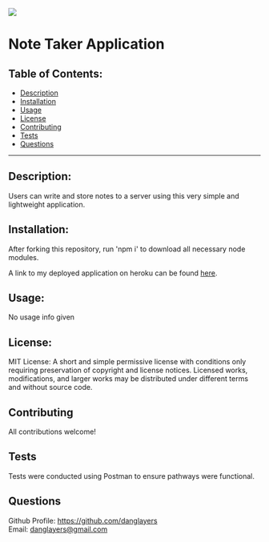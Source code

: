   ![](https://img.shields.io/badge/License-MIT-yellow.svg)
  

# Note Taker Application

## Table of Contents:

* [Description](#description)
* [Installation](#installation)
* [Usage](#usage)
* [License](#license)
* [Contributing](#contributing)
* [Tests](#tests)
* [Questions](#questions)


---

## Description:
Users can write and store notes to a server using this very simple and lightweight application. 

## Installation:
After forking this repository, run 'npm i' to download all necessary node modules. 

A link to my deployed application on heroku can be found [here](https://shielded-harbor-35021.herokuapp.com/).

## Usage:
No usage info given

## License:



MIT License: A short and simple permissive license with conditions only requiring preservation of copyright and license notices. Licensed works, modifications, and larger works may be distributed under different terms and without source code.
    



## Contributing 
All contributions welcome!
## Tests
Tests were conducted using Postman to ensure pathways were functional.
## Questions
Github Profile: <https://github.com/danglayers> <br> 
Email: <danglayers@gmail.com>
 